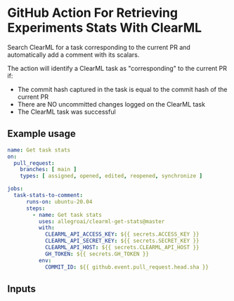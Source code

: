 # GitHub Action For Retrieving Experiments Stats With ClearML

Search ClearML for a task corresponding to the current PR and automatically add a comment with its scalars.

The action will identify a ClearML task as "corresponding" to the current PR if:
- The commit hash captured in the task is equal to the commit hash of the current PR
- There are NO uncommitted changes logged on the ClearML task
- The ClearML task was successful

## Example usage

```yaml
name: Get task stats
on:
  pull_request:
    branches: [ main ]
    types: [ assigned, opened, edited, reopened, synchronize ]

jobs:
  task-stats-to-comment:
      runs-on: ubuntu-20.04
      steps:
        - name: Get task stats
          uses: allegroai/clearml-get-stats@master
          with:
            CLEARML_API_ACCESS_KEY: ${{ secrets.ACCESS_KEY }}
            CLEARML_API_SECRET_KEY: ${{ secrets.SECRET_KEY }}
            CLEARML_API_HOST: ${{ secrets.CLEARML_API_HOST }}
            GH_TOKEN: ${{ secrets.GH_TOKEN }}
          env:
            COMMIT_ID: ${{ github.event.pull_request.head.sha }}
```

## Inputs